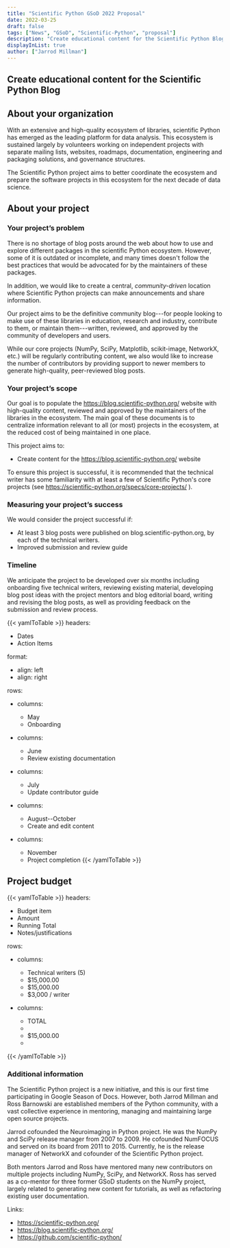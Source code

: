 ```yaml
---
title: "Scientific Python GSoD 2022 Proposal"
date: 2022-03-25
draft: false
tags: ["News", "GSoD", "Scientific-Python", "proposal"]
description: "Create educational content for the Scientific Python Blog"
displayInList: true
author: ["Jarrod Millman"]
---
```


## Create educational content for the Scientific Python Blog

## About your organization

With an extensive and high-quality ecosystem of libraries, scientific Python
has emerged as the leading platform for data analysis.
This ecosystem is sustained largely by volunteers working on independent
projects with separate mailing lists, websites, roadmaps, documentation,
engineering and packaging solutions, and governance structures.

The Scientific Python project aims to better coordinate the ecosystem and
prepare the software projects in this ecosystem for the next decade of data
science.

## About your project

### Your project’s problem

There is no shortage of blog posts around the web about how to use and explore
different packages in the scientific Python ecosystem.
However, some of it is outdated or incomplete, and many times doesn't follow
the best practices that would be advocated for by the maintainers of these
packages.

In addition, we would like to create a central, _community-driven_ location where
Scientific Python projects can make announcements and share information.

Our project aims to be the definitive community blog---for people looking
to make use of these libraries in education, research and industry, contribute
to them, or maintain them---written, reviewed, and approved by the community
of developers and users.

While our core projects (NumPy, SciPy, Matplotlib, scikit-image, NetworkX, etc.)
will be regularly contributing content, we also would like to increase the number of
contributors by providing support to newer members to generate high-quality,
peer-reviewed blog posts.

### Your project’s scope

<!--
*Tell us about what documentation your organization will create, update, or improve. If some work is deliberately not being done, include that information as well. Include a time estimate, and whether you have already identified organization volunteers and a technical writer to work with your project.*
-->

Our goal is to populate the https://blog.scientific-python.org/ website with
high-quality content, reviewed and approved by the maintainers of the
libraries in the ecosystem.
The main goal of these documents is to centralize information relevant to all
(or most) projects in the ecosystem, at the reduced cost of being maintained in
one place.

This project aims to:

- Create content for the https://blog.scientific-python.org/ website

To ensure this project is successful, it is recommended that the technical
writer has some familiarity with at least a few of Scientific Python's
core projects (see https://scientific-python.org/specs/core-projects/ ).

### Measuring your project’s success

<!--
*How will you know that your new documentation has helped solve your problem? What metrics will you use, and how will you track them?*
-->

We would consider the project successful if:

- At least 3 blog posts were published on blog.scientific-python.org,
  by each of the technical writers.
- Improved submission and review guide

### Timeline

We anticipate the project to be developed over six months including onboarding
five technical writers, reviewing existing material, developing blog post ideas with
the project mentors and blog editorial board, writing and revising the
blog posts, as well as providing feedback on the submission and review process.

<!-- prettier-ignore-start -->
{{< yamlToTable >}}
headers:
  - Dates
  - Action Items

format:
  - align: left
  - align: right

rows:
  - columns:
    - May
    - Onboarding

  - columns:
    - June
    - Review existing documentation

  - columns:
    - July
    - Update contributor guide

  - columns:
    - August--October 
    - Create and edit content

  - columns:
    - November
    - Project completion
{{< /yamlToTable >}}
<!-- prettier-ignore-end -->

## Project budget

<!-- prettier-ignore-start -->
{{< yamlToTable >}}
headers:
  - Budget item
  - Amount
  - Running Total
  - Notes/justifications

rows:
  - columns:
    - Technical writers (5)
    - $15,000.00
    - $15,000.00
    - $3,000 / writer 

  - columns:
    - TOTAL
    -
    - $15,000.00
    -

{{< /yamlToTable >}}
<!-- prettier-ignore-end -->

### Additional information

<!--
*Include here any additional information that is relevant to your proposal.*

*- Previous experience with technical writers or documentation: If you or any of your mentors have worked with technical writers before, or have developed documentation, mention this in your application. Describe the documentation that you produced and the ways in which you worked with the technical writer. For example, describe any review processes that you used, or how the technical writer's skills were useful to your project. Explain how this previous experience may help you to work with a technical writer in Season of Docs.*
*- Previous participation in Season of Docs, Google Summer of Code or others: If you or any of your mentors have taken part in Google Summer of Code or a similar program, mention this in your application. Describe your achievements in that program. Explain how this experience may influence the way you work in Season of Docs.*
-->

The Scientific Python project is a new initiative, and this is our first time
participating in Google Season of Docs.
However, both Jarrod Millman and Ross Barnowski are established members of the
Python community, with a vast collective experience in mentoring, managing and
maintaining large open source projects.

Jarrod cofounded the Neuroimaging in Python project. He was the NumPy and SciPy
release manager from 2007 to 2009. He cofounded NumFOCUS and served on its board
from 2011 to 2015. Currently, he is the release manager of NetworkX and cofounder
of the Scientific Python project.

Both mentors Jarrod and Ross have mentored many new
contributors on multiple projects including NumPy, SciPy, and NetworkX.
Ross has served as a co-mentor for three former GSoD students on the NumPy
project, largely related to generating new content for tutorials, as well as
refactoring existing user documentation.

Links:

- https://scientific-python.org/
- https://blog.scientific-python.org/
- https://github.com/scientific-python/
